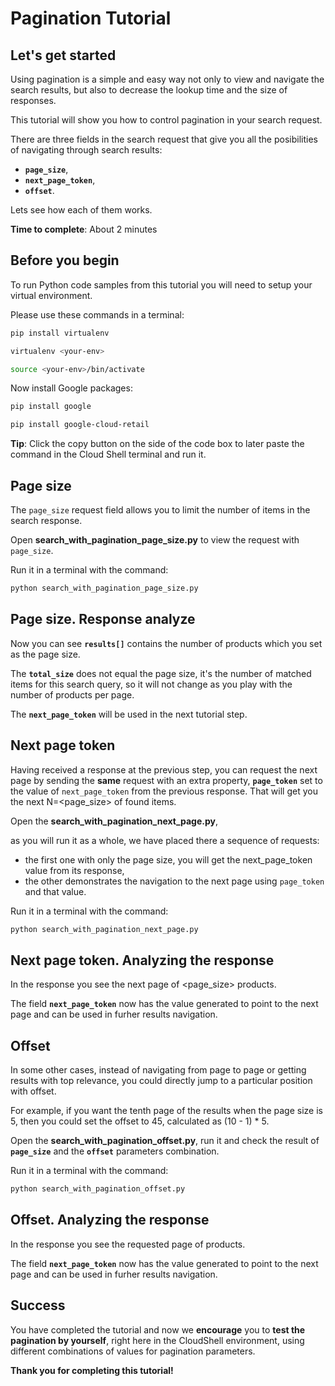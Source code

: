 # **Pagination Tutorial**

## Let's get started

Using pagination is a simple and easy way not only to view and navigate the search results, but also to decrease the lookup time and the size of responses.

This tutorial will show you how to control pagination in your search request.

There are three fields in the search request that give you all the posibilities of navigating through search results: 
- **```page_size```**, 
- **```next_page_token```**,
- **```offset```**.

Lets see how each of them works.

**Time to complete**: About 2 minutes

## Before you begin

To run Python code samples from this tutorial you will need to setup your virtual environment.

Please use these commands in a terminal:
```bash
pip install virtualenv
```
```bash
virtualenv <your-env>
```
```bash
source <your-env>/bin/activate
```

Now install Google packages:
```bash
pip install google
```
```bash
pip install google-cloud-retail
```

**Tip**: Click the copy button on the side of the code box to later paste the command in the Cloud Shell terminal and run it.


## Page size

The ```page_size``` request field allows you to limit the number of items in the search response.

Open **search_with_pagination_page_size.py** to view the request with ```page_size```.

Run it in a terminal with the command:
```bash
python search_with_pagination_page_size.py
```

## Page size. Response analyze

Now you can see **```results[]```** contains the number of products which you set as the page size.

The **```total_size```** does not equal the page size, it's the number of matched items for this search query, so it will not change as you play with the number of products per page.

The **```next_page_token```** will be used in the next tutorial step.

## Next page token

Having received a response at the previous step, you can request the next page by sending the **same** request with an extra property, **```page_token```** set to the value of ```next_page_token``` from the previous response. That will get you the next N=<page_size> of found items.

Open the **search_with_pagination_next_page.py**, 

as you will run it as a whole, we have placed there a sequence of requests:
- the first one with only the page size, you will get the next_page_token value from its response, 
- the other demonstrates the navigation to the next page using ```page_token``` and that value. 

Run it in a terminal with the command:
```bash
python search_with_pagination_next_page.py
```

## Next page token. Analyzing the response

In the response you see the next page of <page_size> products.

The field **```next_page_token```** now has the value generated to point to the next page and can be used in furher results navigation.

## Offset

In some other cases, instead of navigating from page to page or getting results with top relevance, you could directly jump to a particular position with offset.

For example, if you want the tenth page of the results when the page size is 5, then you could set the offset to 45, calculated as (10 - 1) * 5.

Open the **search_with_pagination_offset.py**, run it and check the result of **```page_size```** and the **```offset```** parameters combination.

Run it in a terminal with the command:
```bash
python search_with_pagination_offset.py
```

## Offset. Analyzing the response

In the response you see the requested page of products. 

The field **```next_page_token```** now has the value generated to point to the next page and can be used in furher results navigation.


## Success 

You have completed the tutorial and now we **encourage** you to **test the pagination by yourself**, right here in the CloudShell environment, using different combinations of values for pagination parameters.

**Thank you for completing this tutorial!**





